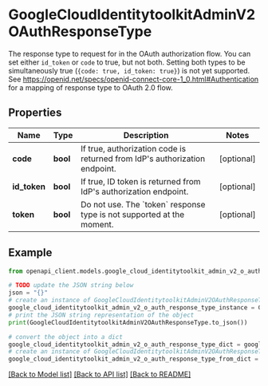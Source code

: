 # GoogleCloudIdentitytoolkitAdminV2OAuthResponseType

The response type to request for in the OAuth authorization flow. You can set either `id_token` or `code` to true, but not both. Setting both types to be simultaneously true (`{code: true, id_token: true}`) is not yet supported. See https://openid.net/specs/openid-connect-core-1_0.html#Authentication for a mapping of response type to OAuth 2.0 flow.

## Properties

Name | Type | Description | Notes
------------ | ------------- | ------------- | -------------
**code** | **bool** | If true, authorization code is returned from IdP&#39;s authorization endpoint. | [optional] 
**id_token** | **bool** | If true, ID token is returned from IdP&#39;s authorization endpoint. | [optional] 
**token** | **bool** | Do not use. The &#x60;token&#x60; response type is not supported at the moment. | [optional] 

## Example

```python
from openapi_client.models.google_cloud_identitytoolkit_admin_v2_o_auth_response_type import GoogleCloudIdentitytoolkitAdminV2OAuthResponseType

# TODO update the JSON string below
json = "{}"
# create an instance of GoogleCloudIdentitytoolkitAdminV2OAuthResponseType from a JSON string
google_cloud_identitytoolkit_admin_v2_o_auth_response_type_instance = GoogleCloudIdentitytoolkitAdminV2OAuthResponseType.from_json(json)
# print the JSON string representation of the object
print(GoogleCloudIdentitytoolkitAdminV2OAuthResponseType.to_json())

# convert the object into a dict
google_cloud_identitytoolkit_admin_v2_o_auth_response_type_dict = google_cloud_identitytoolkit_admin_v2_o_auth_response_type_instance.to_dict()
# create an instance of GoogleCloudIdentitytoolkitAdminV2OAuthResponseType from a dict
google_cloud_identitytoolkit_admin_v2_o_auth_response_type_from_dict = GoogleCloudIdentitytoolkitAdminV2OAuthResponseType.from_dict(google_cloud_identitytoolkit_admin_v2_o_auth_response_type_dict)
```
[[Back to Model list]](../README.md#documentation-for-models) [[Back to API list]](../README.md#documentation-for-api-endpoints) [[Back to README]](../README.md)


